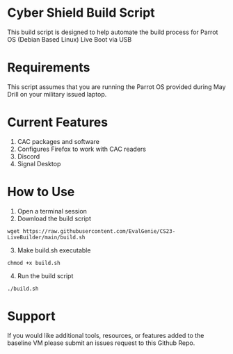# Cyber Shield Build Script
This build script is designed to help automate the build process for Parrot OS (Debian Based Linux) Live Boot via USB

# Requirements
This script assumes that you are running the Parrot OS provided during May Drill on your military issued laptop.

# Current Features
1. CAC packages and software
2. Configures Firefox to work with CAC readers
3. Discord
4. Signal Desktop

# How to Use
1. Open a terminal session
2. Download the build script

`wget https://raw.githubusercontent.com/EvalGenie/CS23-LiveBuilder/main/build.sh`

3. Make build.sh executable

`chmod +x build.sh`

4. Run the build script

`./build.sh`

# Support
If you would like additional tools, resources, or features added to the baseline VM please submit an issues request to this Github Repo.

